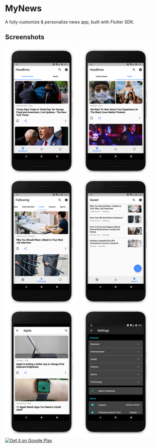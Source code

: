 # MyNews

A fully customize & personalize news app, built with Flutter SDK.

## Screenshots

<img src="screenshots/Screenshot_1.png" width="240px" />
<img src="screenshots/Screenshot_2.png" width="240px" />
<img src="screenshots/Screenshot_3.png" width="240px" />
<img src="screenshots/Screenshot_4.png" width="240px" />
<img src="screenshots/Screenshot_5.png" width="240px" />
<img src="screenshots/Screenshot_6.png" width="240px" />



<a href='https://play.google.com/store/apps/details?id=com.omergamliel.mynews'>
  <img alt='Get it on Google Play' src='https://play.google.com/intl/en_us/badges/images/generic/en_badge_web_generic.png' width='200'/>
</a>


